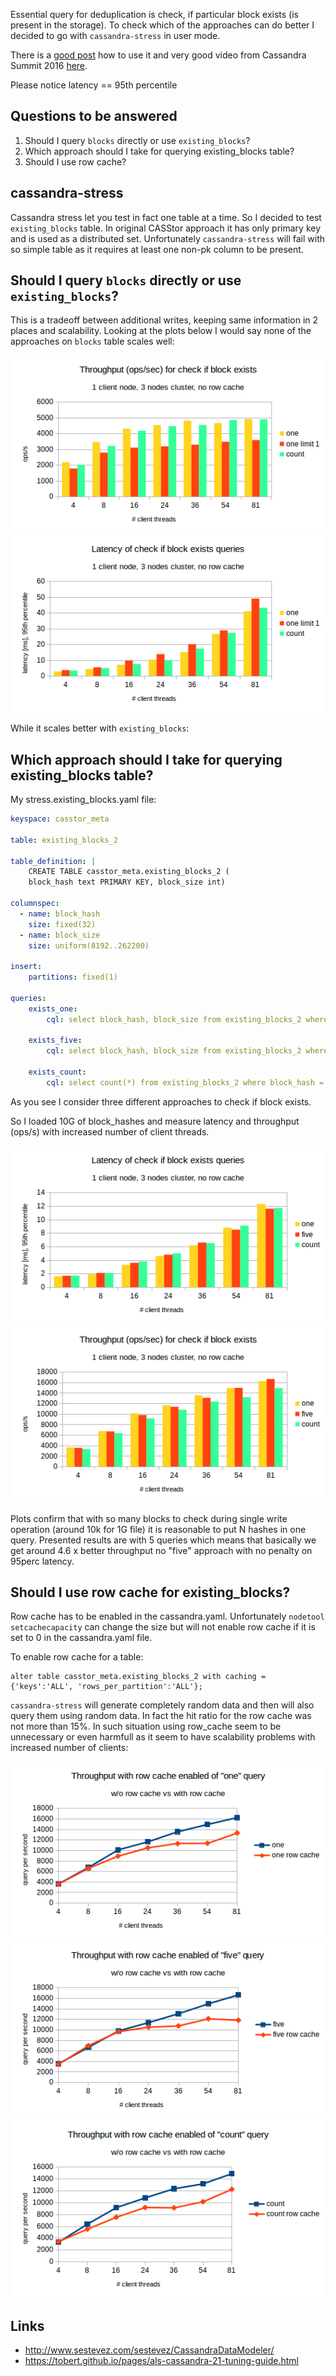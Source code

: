 Essential query for deduplication is check, if particular block exists (is present in the storage).
To check which of the approaches can do better I decided to go with `cassandra-stress` in user mode.

There is a [good post](http://www.datastax.com/dev/blog/improved-cassandra-2-1-stress-tool-benchmark-any-schema) how to use it and very good video from Cassandra Summit 2016 [here](https://youtu.be/it4yqHXu4TE?list=PLm-EPIkBI3YoiA-02vufoEj4CgYvIQgIk).

Please notice latency == 95th percentile

## Questions to be answered

1. Should I query `blocks` directly or use `existing_blocks`?
2. Which approach should I take for querying existing_blocks table?
3. Should I use row cache?

## cassandra-stress

Cassandra stress let you test in fact one table at a time. So I decided to test `existing_blocks` table. In original CASStor approach it has only primary key and is used as a distributed set. Unfortunately `cassandra-stress` will fail with so simple table as it requires at least one non-pk column to be present.

## Should I query `blocks` directly or use `existing_blocks`?

This is a tradeoff between additional writes, keeping same information in 2 places and scalability.
Looking at the plots below I would say none of the approaches on `blocks` table scales well:

![Blocks Throughput](plots/existing_blocks/query-blocks-thru.png)
![Blocks Latency](plots/existing_blocks/query-blocks-latency.png)

While it scales better with `existing_blocks`:



## Which approach should I take for querying existing_blocks table?

My stress.existing_blocks.yaml file:
```yaml
keyspace: casstor_meta

table: existing_blocks_2

table_definition: |
    CREATE TABLE casstor_meta.existing_blocks_2 (
    block_hash text PRIMARY KEY, block_size int)

columnspec:
  - name: block_hash
    size: fixed(32)
  - name: block_size
    size: uniform(8192..262200)

insert:
    partitions: fixed(1)

queries:
    exists_one:
        cql: select block_hash, block_size from existing_blocks_2 where block_hash = ? limit 1

    exists_five:
        cql: select block_hash, block_size from existing_blocks_2 where block_hash in (?,?,?,?,?) limit 5

    exists_count:
        cql: select count(*) from existing_blocks_2 where block_hash = ? limit 1
```

As you see I consider three different approaches to check if block exists.

So I loaded 10G of block_hashes and measure latency and throughput (ops/s) with increased number of client threads.

![Throughput](plots/existing_blocks/thru-comparison-no-row-cache.png)
![Latency](plots/existing_blocks/latency-comparison-no-row-cache.png)

Plots confirm that with so many blocks to check during single write operation (around 10k for 1G file) it is reasonable to put N hashes in one query. Presented results are with 5 queries which means that basically we get around 4.6 x better throughput no "five" approach with no penalty on 95perc latency.


## Should I use row cache for existing_blocks?

Row cache has to be enabled in the cassandra.yaml. Unfortunately `nodetool setcachecapacity` can change the size but will not enable row cache if it is set to 0 in the cassandra.yaml file.

To enable row cache for a table:
```
alter table casstor_meta.existing_blocks_2 with caching = {'keys':'ALL', 'rows_per_partition':'ALL'};
```

`cassandra-stress` will generate completely random data and then will also query them using random data. In fact the hit ratio for the row cache was not more than 15%. In such situation using row_cache seem to be unnecessary or even harmfull as it seem to have scalability problems with increased number of clients:

![One hash per query](plots/existing_blocks/one-query-row-cache.png)
![Five hashes per query](plots/existing_blocks/five-query-row-cache.png)
![Select count](plots/existing_blocks/count-query-row-cache.png)






## Links

* http://www.sestevez.com/sestevez/CassandraDataModeler/
* https://tobert.github.io/pages/als-cassandra-21-tuning-guide.html
